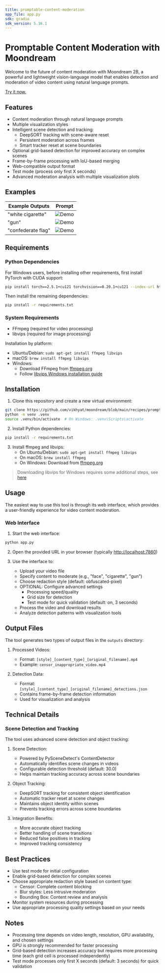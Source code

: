 ```yaml
---
title: promptable-content-moderation
app_file: app.py
sdk: gradio
sdk_version: 5.16.1
---
```

# Promptable Content Moderation with Moondream

Welcome to the future of content moderation with Moondream 2B, a powerful and lightweight vision-language model that enables detection and moderation of video content using natural language prompts.

[Try it now.](https://huggingface.co/spaces/moondream/content-moderation)

## Features

- Content moderation through natural language prompts
- Multiple visualization styles
- Intelligent scene detection and tracking:
  - DeepSORT tracking with scene-aware reset
  - Persistent moderation across frames
  - Smart tracker reset at scene boundaries
- Optional grid-based detection for improved accuracy on complex scenes
- Frame-by-frame processing with IoU-based merging
- Web-compatible output format
- Test mode (process only first X seconds)
- Advanced moderation analysis with multiple visualization plots

## Examples

| Example Outputs | Prompt                |
|------------------|----------------------|
| "white cigarette"   | ![Demo](./examples/clip-cig.gif)     |
| "gun"         | ![Demo](./examples/clip-gu.gif)      |
| "confederate flag" | ![Demo](./examples/clip-conflag.gif) |

## Requirements

### Python Dependencies

For Windows users, before installing other requirements, first install PyTorch with CUDA support:

```bash
pip install torch==2.5.1+cu121 torchvision==0.20.1+cu121 --index-url https://download.pytorch.org/whl/cu121
```

Then install the remaining dependencies:

```bash
pip install -r requirements.txt
```

### System Requirements

- FFmpeg (required for video processing)
- libvips (required for image processing)

Installation by platform:

- Ubuntu/Debian: `sudo apt-get install ffmpeg libvips`
- macOS: `brew install ffmpeg libvips`
- Windows:
  - Download FFmpeg from [ffmpeg.org](https://ffmpeg.org/download.html)
  - Follow [libvips Windows installation guide](https://docs.moondream.ai/quick-start)

## Installation

1. Clone this repository and create a new virtual environment:

```bash
git clone https://github.com/vikhyat/moondream/blob/main/recipes/promptable-video-redaction
python -m venv .venv
source .venv/bin/activate  # On Windows: .venv\Scripts\activate
```

2. Install Python dependencies:

```bash
pip install -r requirements.txt
```

3. Install ffmpeg and libvips:
   - On Ubuntu/Debian: `sudo apt-get install ffmpeg libvips`
   - On macOS: `brew install ffmpeg`
   - On Windows: Download from [ffmpeg.org](https://ffmpeg.org/download.html)

> Downloading libvips for Windows requires some additional steps, see [here](https://docs.moondream.ai/quick-start)

## Usage

The easiest way to use this tool is through its web interface, which provides a user-friendly experience for video content moderation.

### Web Interface

1. Start the web interface:

```bash
python app.py
```

2. Open the provided URL in your browser (typically <http://localhost:7860>)

3. Use the interface to:
   - Upload your video file
   - Specify content to moderate (e.g., "face", "cigarette", "gun")
   - Choose redaction style (default: obfuscated-pixel)
   - OPTIONAL: Configure advanced settings
     - Processing speed/quality
     - Grid size for detection
     - Test mode for quick validation (default: on, 3 seconds)
   - Process the video and download results
   - Analyze detection patterns with visualization tools

## Output Files

The tool generates two types of output files in the `outputs` directory:

1. Processed Videos:
   - Format: `[style]_[content_type]_[original_filename].mp4`
   - Example: `censor_inappropriate_video.mp4`

2. Detection Data:
   - Format: `[style]_[content_type]_[original_filename]_detections.json`
   - Contains frame-by-frame detection information
   - Used for visualization and analysis

## Technical Details

### Scene Detection and Tracking

The tool uses advanced scene detection and object tracking:

1. Scene Detection:
   - Powered by PySceneDetect's ContentDetector
   - Automatically identifies scene changes in videos
   - Configurable detection threshold (default: 30.0)
   - Helps maintain tracking accuracy across scene boundaries

2. Object Tracking:
   - DeepSORT tracking for consistent object identification
   - Automatic tracker reset at scene changes
   - Maintains object identity within scenes
   - Prevents tracking errors across scene boundaries

3. Integration Benefits:
   - More accurate object tracking
   - Better handling of scene transitions
   - Reduced false positives in tracking
   - Improved tracking consistency

## Best Practices

- Use test mode for initial configuration
- Enable grid-based detection for complex scenes
- Choose appropriate redaction style based on content type:
  - Censor: Complete content blocking
  - Blur styles: Less intrusive moderation
  - Bounding Box: Content review and analysis
- Monitor system resources during processing
- Use appropriate processing quality settings based on your needs

## Notes

- Processing time depends on video length, resolution, GPU availability, and chosen settings
- GPU is strongly recommended for faster processing
- Grid-based detection increases accuracy but requires more processing time (each grid cell is processed independently)
- Test mode processes only first X seconds (default: 3 seconds) for quick validation
